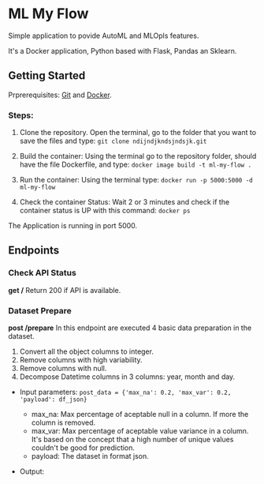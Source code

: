 # ML My Flow
Simple application to povide AutoML and MLOpls features.

It's a Docker application, Python based with Flask, Pandas an Sklearn.

## Getting Started
Prprerequisites: [Git](https://git-scm.com/book/en/v2/Getting-Started-Installing-Git) and [Docker](https://docs.docker.com/engine/install/).

### Steps:
1. Clone the repository.
    Open the terminal, go to the folder that you want to save the files and type: 
    ```git clone ndijndjkndsjndsjk.git```

2. Build the container:
    Using the terminal go to the repository folder, should have the file Dockerfile, and type:
    ```docker image build -t ml-my-flow .```

3. Run the container:
    Using the terminal type:
    ```docker run -p 5000:5000 -d ml-my-flow```

4. Check the container Status:
    Wait 2 or 3 minutes and check if the container status is UP with this command:
    ```docker ps```

The Application is running in port 5000.

## Endpoints

### Check API Status
**get /**
Return 200 if API is available.

### Dataset Prepare
**post /prepare**
In this endpoint are executed 4 basic data preparation in the dataset.
1. Convert all the object columns to integer.
2. Remove columns with high variability. 
3. Remove columns with null.
4. Decompose Datetime columns in 3 columns: year, month and day.
   
* Input parameters:
    ```post_data = {'max_na': 0.2, 'max_var': 0.2, 'payload': df_json}```
    * max_na: Max percentage of aceptable null in a column. If more the column is removed.
    * max_var: Max percentage of aceptable value variance in a column. It's based on the concept that a high number of unique values couldn't be good for prediction.
    * payload: The dataset in format json.

* Output:
  






